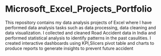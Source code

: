 # Microsoft_Excel_Projects_Portfolio
This repository contains my data analysis projects of Excel where I have performed data analysis tasks such as data processing, data cleaning and data visualization.
I collected and cleaned Road Accident data in India and performed statistical analysis to identify patterns in the past casulities. I created interactive dashboards using KPI,Slicers pivot table and charts to produce reports to generate insights to prevent future accident

